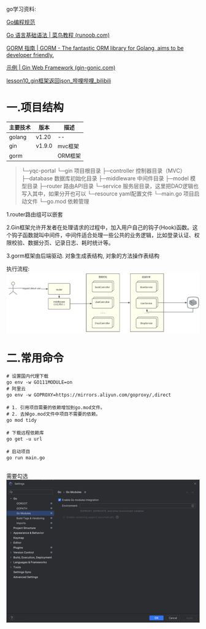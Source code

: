 go学习资料: 

[Go编程规范](https://github.com/xxjwxc/uber_go_guide_cn#import-分组)

[Go 语言基础语法 | 菜鸟教程 (runoob.com)](https://www.runoob.com/go/go-basic-syntax.html)

[GORM 指南 | GORM - The fantastic ORM library for Golang, aims to be developer friendly.](https://gorm.io/zh_CN/docs/)

[示例 | Gin Web Framework (gin-gonic.com)](https://gin-gonic.com/zh-cn/docs/examples/)

[lesson10_gin框架返回json_哔哩哔哩_bilibili](https://www.bilibili.com/video/BV1gJ411p7xC?p=10&vd_source=3c2251052802b14d4d8e7afdc95a2c3a)

# 	一.项目结构

| 主要技术 | 版本   | 描述    |
| -------- | ------ | ------- |
| golang   | v1.20  | --      |
| gin      | v1.9.0 | mvc框架 |
| gorm     |        | ORM框架 |

> └─yqc-portal
>  └─gin 项目根目录
>      ├─controller 控制器目录（MVC）
>      ├─database 数据库初始化目录
>      ├─middleware 中间件目录
>      ├─model 模型目录
>      ├─router 路由API目录
>      └─service 服务层目录，这里把DAO逻辑也写入其中，如果分开也可以
>  └─resource yaml配置文件
>  └─main.go 项目启动文件
>  └─go.mod 依赖管理

1.router路由组可以嵌套

2.Gin框架允许开发者在处理请求的过程中，加入用户自己的钩子(Hook)函数。这个钩子函数就叫中间件，中间件适合处理一些公共的业务逻辑，比如登录认证、权限校验、数据分页、记录日志、耗时统计等。

3.gorm框架由后端驱动. 对象生成表结构, 对象的方法操作表结构

执行流程: 
![img.png](img.png)

# 二.常用命令

```shell
# 设置国内代理下载
go env -w GO111MODULE=on
# 阿里云
go env -w GOPROXY=https://mirrors.aliyun.com/goproxy/,direct

# 1. 引用项目需要的依赖增加到go.mod文件。
# 2. 去掉go.mod文件中项目不需要的依赖。
go mod tidy

# 下载远程依赖库
go get -u url

# 启动项目
go run main.go


```


需要勾选
![img_1.png](img_1.png)